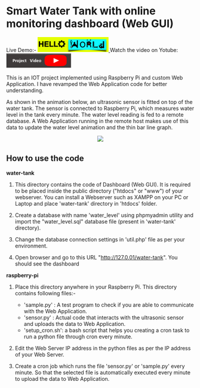 # Smart Water Tank with online monitoring dashboard (Web GUI)
<p align="left">
Live Demo:- <a href='https://helloworld.co.in/water-tank' target='_blank'>
   <img src='https://github.com/jiteshsaini/files/blob/main/img/logo3.gif' height='40px'>
</a> Watch the video on Yotube: 
<a href='https://youtu.be/7uLuwq3Zd_M' target='_blank'>
   <img src='https://github.com/jiteshsaini/files/blob/main/img/btn_youtube.png' height='40px'>
</a>
</p>

This is an IOT project implemented using Raspberry Pi and custom Web Application. I have revamped the Web Application code for better understanding.

As shown in the animation below, an ultrasonic sensor is fitted on top of the water tank. The sensor is connected to Raspberry Pi, which measures water level in the tank every minute. The water level reading is fed to a remote database. A Web Application running in the remote host makes use of this data to update the water level animation and the thin bar line graph.

<p align="center">
   <img src="https://helloworld.co.in/main/images/watertank_overview.gif">
</p>

## How to use the code

**water-tank**
1. This directory contains the code of Dashboard (Web GUI). It is required to be placed inside the public directory ("htdocs" or "www") of your webserver.
You can install a Webserver such as XAMPP on your PC or Laptop and place 'water-tank' directory in 'htdocs' folder.<br>

2. Create a database with name 'water_level' using phpmyadmin utility and import the "water_level.sql" database file (present in 'water-tank' directory). <br>

3. Change the database connection settings in 'util.php' file as per your environment.<br> 

4. Open browser and go to this URL "http://127.0.01/water-tank". You should see the dashboard<br>

**raspberry-pi**

1. Place this directory anywhere in your Raspberry Pi. This directory contains following files:-

   - 'sample.py' : A test program to check if you are able to communicate with the Web Application.
   - 'sensor.py' : Actual code that interacts with the ultrasonic sensor and uploads the data to Web Application. 
   - 'setup_cron.sh': a bash script that helps you creating a cron task to run a python file through cron every minute.
   

2. Edit the Web Server IP address in the python files as per the IP address of your Web Server.<br>

3. Create a cron job which runs the file 'sensor.py' or 'sample.py' every minute. So that the selected file is automatically executed every minute to upload the data to Web Application.<br>

